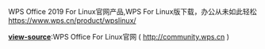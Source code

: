 WPS Office 2019 For Linux官网产品,WPS For Linux版下载，办公从未如此轻松 https://www.wps.cn/product/wpslinux/ 

[**view-source**](https://taoste.github.io/Hello-World/github/community.wps.cn/):WPS Office For Linux官网 ( http://community.wps.cn )
